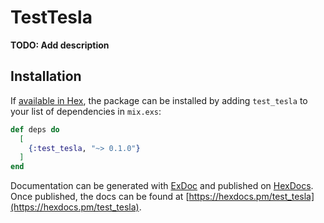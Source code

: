 # TestTesla

**TODO: Add description**

## Installation

If [available in Hex](https://hex.pm/docs/publish), the package can be installed
by adding `test_tesla` to your list of dependencies in `mix.exs`:

```elixir
def deps do
  [
    {:test_tesla, "~> 0.1.0"}
  ]
end
```

Documentation can be generated with [ExDoc](https://github.com/elixir-lang/ex_doc)
and published on [HexDocs](https://hexdocs.pm). Once published, the docs can
be found at [https://hexdocs.pm/test_tesla](https://hexdocs.pm/test_tesla).

